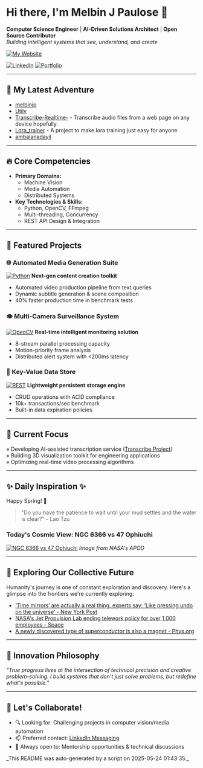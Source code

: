 # Hi there, I'm Melbin J Paulose 👋
**Computer Science Engineer** | **AI-Driven Solutions Architect** | **Open Source Contributor**  
*Building intelligent systems that see, understand, and create*

[![My Website](https://img.shields.io/badge/Website-wecanuseai.com-brightgreen?style=flat)](https://wecanuseai.com)

[![LinkedIn](https://img.shields.io/badge/LinkedIn-Connect%20Professionally-blue?style=flat&logo=linkedin)](https://www.linkedin.com/in/melbinjpaulose)
[![Portfolio](https://img.shields.io/badge/Portfolio-See%20My%20Work-important)](https://melbinjp.github.io/Utily/)

---

## 🚀 My Latest Adventure

<!-- REPO_LIST_START -->
* [melbinjp](https://github.com/melbinjp/melbinjp)
* [Utily](https://github.com/melbinjp/Utily)
* [Transcribe-Realtime-](https://github.com/melbinjp/Transcribe-Realtime-) - Transcribe audio files from a web page on any device hopefully.
* [Lora_trainer](https://github.com/melbinjp/Lora_trainer) - A project to make lora training just easy for anyone
* [ambalanadayil](https://github.com/melbinjp/ambalanadayil)
<!-- REPO_LIST_END -->

---

## 🔥 Core Competencies

*   **Primary Domains:**
    *   Machine Vision
    *   Media Automation
    *   Distributed Systems
*   **Key Technologies & Skills:**
    *   Python, OpenCV, FFmpeg
    *   Multi-threading, Concurrency
    *   REST API Design & Integration

---

## 🚀 Featured Projects

### 🌐 Automated Media Generation Suite
[![Python](https://img.shields.io/badge/Python-3.8+-yellow?logo=python)](https://github.com/melbinjp/Automated_videogen)
**Next-gen content creation toolkit**  
- Automated video production pipeline from text queries
- Dynamic subtitle generation & scene composition
- 40% faster production time in benchmark tests

### 👁️ Multi-Camera Surveillance System
[![OpenCV](https://img.shields.io/badge/OpenCV-4.5+-green?logo=opencv)](https://github.com/melbinjp/MultiCamSurveillance)
**Real-time intelligent monitoring solution**  
- 8-stream parallel processing capacity
- Motion-priority frame analysis
- Distributed alert system with <200ms latency

### 💾 Key-Value Data Store
[![REST](https://img.shields.io/badge/REST-API-red)](https://github.com/melbinjp/Key_value_datastore)
**Lightweight persistent storage engine**  
- CRUD operations with ACID compliance
- 10k+ transactions/sec benchmark
- Built-in data expiration policies

---

## 📌 Current Focus

» Developing AI-assisted transcription service ([Transcribe Project](https://github.com/melbinjp/Transcribe))  
» Building 3D visualization toolkit for engineering applications  
» Optimizing real-time video processing algorithms

---

## ✨ Daily Inspiration ✨

<!-- INSPIRATION_START -->
Happy Spring! 🌱

> "Do you have the patience to wait until your mud settles and the water is clear?" - Lao Tzu


### Today's Cosmic View: NGC 6366 vs 47 Ophiuchi

[![NGC 6366 vs 47 Ophiuchi](https://apod.nasa.gov/apod/image/2505/NGC6366_3500.jpg)](https://apod.nasa.gov/apod/image/2505/NGC6366_3500.jpg)
_Image from NASA's APOD_

<!-- INSPIRATION_END -->

---

## 🌌 Exploring Our Collective Future

Humanity's journey is one of constant exploration and discovery. Here's a glimpse into the frontiers we're currently exploring:

<!-- FUTURE_INSIGHTS_START -->
* [‘Time mirrors’ are actually a real thing, experts say: ‘Like pressing undo on the universe’ - New York Post](https://nypost.com/2025/05/22/science/physicists-confirm-time-mirrors-are-real-in-wild-study/)
* [NASA's Jet Propulsion Lab ending telework policy for over 1,000 employees - Space](https://www.space.com/space-exploration/nasas-jet-propulsion-lab-ending-telework-policy-for-over-1-000-employees)
* [A newly discovered type of superconductor is also a magnet - Phys.org](https://phys.org/news/2025-05-newly-superconductor-magnet.html)
<!-- FUTURE_INSIGHTS_END -->

---

## 💬 Innovation Philosophy

*"True progress lives at the intersection of technical precision and creative problem-solving. I build systems that don't just solve problems, but redefine what's possible."*

---

## 🤝 Let's Collaborate!

- 🔍 Looking for: Challenging projects in computer vision/media automation
- 📫 Preferred contact: [LinkedIn Messaging](https://www.linkedin.com/in/melbinjpaulose)
- 🌱 Always open to: Mentorship opportunities & technical discussions

<!-- TIMESTAMP -->_This README was auto-generated by a script on 2025-05-24 01:43:35._<!-- /TIMESTAMP -->
